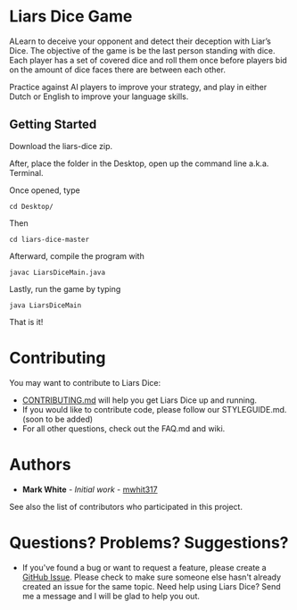 # Liars Dice Game
ALearn to deceive your opponent and detect their deception with Liar’s Dice. The objective of the game is be the last person standing with dice. Each player has a set of covered dice and roll them once before players bid on the amount of dice faces there are between each other.
 
Practice against AI players to improve your strategy, and play in either Dutch or English to improve your language skills.

## Getting Started

Download the liars-dice zip.

After, place the folder in the Desktop, open up the command line a.k.a. Terminal.

Once opened, type

`cd Desktop/`

Then

`cd liars-dice-master`

Afterward, compile the program with

`javac LiarsDiceMain.java`

Lastly, run the game by typing

`java LiarsDiceMain`

That is it!

# Contributing
You may want to contribute to Liars Dice: 
* [CONTRIBUTING.md](https://github.com/mwhite317/liars-dice/blob/master/CONTRIBUTING.md)
will help you get Liars Dice up and running.
* If you would like to contribute code, please follow our STYLEGUIDE.md.(soon to be added)
* For all other questions, check out the FAQ.md and wiki.

# Authors
* **Mark White** - *Initial work* - [mwhit317](https://github.com/mwhite317)

See also the list of contributors who participated in this project.


# Questions? Problems? Suggestions?
* If you've found a bug or want to request a feature, please create a [GitHub Issue](https://github.com/mwhite317/liars-dice/issues). 
Please check to make sure someone else hasn't already created an issue for the same topic.
Need help using Liars Dice? Send me a message and I will be glad to help you out.
